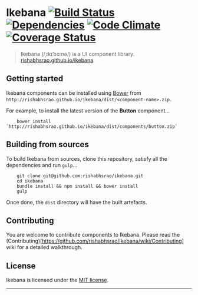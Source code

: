 # Ikebana [![Build Status](https://travis-ci.org/rishabhsrao/ikebana.png?branch=master)](https://travis-ci.org/rishabhsrao/ikebana) [![Dependencies](https://david-dm.org/rishabhsrao/ikebana.png)](https://david-dm.org/rishabhsrao/ikebana) [![Code Climate](https://codeclimate.com/github/rishabhsrao/ikebana.png)](https://codeclimate.com/github/rishabhsrao/ikebana) [![Coverage Status](https://coveralls.io/repos/rishabhsrao/ikebana/badge.png)](https://coveralls.io/r/rishabhsrao/ikebana)

> Ikebana (/ˌɪkɪˈbɑːnə/) is a UI component library.  
> [rishabhsrao.github.io/ikebana](http://rishabhsrao.github.io/ikebana)

## Getting started

Ikebana components can be installed using [Bower](http://bower.io) from `http://rishabhsrao.github.io/ikebana/dist/<component-name>.zip`.

For example, to install the latest version of the **Button** component...

```
    bower install `http://rishabhsrao.github.io/ikebana/dist/components/button.zip`
```

## Building from sources

To build Ikebana from sources, clone this repository, satisfy all the dependencies and run `gulp`...

```
    git clone git@github.com:rishabhsrao/ikebana.git
    cd ikebana
    bundle install && npm install && bower install
    gulp
```

Once done, the `dist` directory will have the built artefacts.

## Contributing

You are welcome to contribute components to Ikebana. Please read the (Contributing)[https://github.com/rishabhsrao/ikebana/wiki/Contributing] wiki for a detailed walkthrough.

## License

Ikebana is licensed under the [MIT license](license.md).

---

